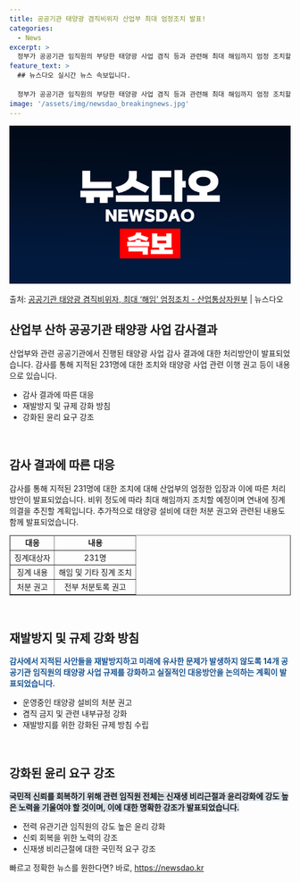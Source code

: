 ```yaml
---
title: 공공기관 태양광 겸직비위자 산업부 최대 엄정조치 발표!
categories:
  - News
excerpt: >
  정부가 공공기관 임직원의 부당한 태양광 사업 겸직 등과 관련해 최대 해임까지 엄정 조치할 방침이다. 산업통상…
feature_text: >
  ## 뉴스다오 실시간 뉴스 속보입니다.

  정부가 공공기관 임직원의 부당한 태양광 사업 겸직 등과 관련해 최대 해임까지 엄정 조치할 방침이다. 산업통상…
image: '/assets/img/newsdao_breakingnews.jpg'
---
```


![뉴스다오 속보](/assets/img/newsdao_breakingnews.jpg)

<p>출처: <a href="https://newsdao.kr/2744" rel="dofollow">공공기관 태양광 겸직비위자, 최대 ‘해임’ 엄정조치 - 산업통상자원부</a> | 뉴스다오</p>

<h2 data-ke-size="size26">산업부 산하 공공기관 태양광 사업 감사결과</h2>
<p data-ke-size="size16">산업부와 관련 공공기관에서 진행된 태양광 사업 감사 결과에 대한 처리방안이 발표되었습니다. 감사를 통해 지적된 231명에 대한 조치와 태양광 사업 관련 이행 권고 등이 내용으로 있습니다.</p>
<ul>
  <li>감사 결과에 따른 대응</li>
  <li>재발방지 및 규제 강화 방침</li>
  <li>강화된 윤리 요구 강조</li>
</ul>
<p data-ke-size="size16">&nbsp;</p>

<h2 data-ke-size="size26">감사 결과에 따른 대응</h2>
<p data-ke-size="size16">감사를 통해 지적된 231명에 대한 조치에 대해 산업부의 엄정한 입장과 이에 따른 처리 방안이 발표되었습니다. 비위 정도에 따라 최대 해임까지 조치할 예정이며 연내에 징계 의결을 추진할 계획입니다. 추가적으로 태양광 설비에 대한 처분 권고와 관련된 내용도 함께 발표되었습니다.</p>
<table style="width: 100%;" border="1">
<thead>
<tr>
<td style="text-align: center; height: 17px;"><b>대응</b></td>
<td style="text-align: center; height: 17px;"><b>내용</b></td>
</tr>
</thead>
<tr>
<td style="text-align: center; height: 17px;">징계대상자</td>
<td style="text-align: center; height: 17px;">231명</td>
</tr>
<tr>
<td style="text-align: center; height: 17px;">징계 내용</td>
<td style="text-align: center; height: 17px;">해임 및 기타 징계 조치</td>
</tr>
<tr>
<td style="text-align: center; height: 17px;">처분 권고</td>
<td style="text-align: center; height: 17px;">전부 처분토록 권고</td>
</tr>
</table>
<p data-ke-size="size16">&nbsp;</p>

<h2 data-ke-size="size26">재발방지 및 규제 강화 방침</h2>
<p data-ke-size="size16"><b><span style="color: #1a5490;">감사에서 지적된 사안들을 재발방지하고 미래에 유사한 문제가 발생하지 않도록 14개 공공기관 임직원의 태양광 사업 규제를 강화하고 실질적인 대응방안을 논의하는 계획이 발표되었습니다.</span></b></p>
<ul>
  <li>운영중인 태양광 설비의 처분 권고</li>
  <li>겸직 금지 및 관련 내부규정 강화</li>
  <li>재발방지를 위한 강화된 규제 방침 수립</li>
</ul>
<p data-ke-size="size16">&nbsp;</p>

<h2 data-ke-size="size26">강화된 윤리 요구 강조</h2>
<p data-ke-size="size16"><b><span style="background-color: #21538527;">국민적 신뢰를 회복하기 위해 관련 임직원 전체는 신재생 비리근절과 윤리강화에 강도 높은 노력을 기울여야 할 것이며, 이에 대한 명확한 강조가 발표되었습니다.</span></b></p>
<ul>
  <li>전력 유관기관 임직원의 강도 높은 윤리 강화</li>
  <li>신뢰 회복을 위한 노력의 강조</li>
  <li>신재생 비리근절에 대한 국민적 요구 강조</li>
</ul> 

빠르고 정확한 뉴스를 원한다면? 바로, <a href="https://newsdao.kr" rel="dofollow">https://newsdao.kr</a>


    

